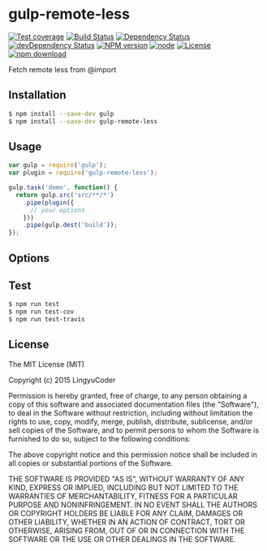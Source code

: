 # gulp-remote-less

[![Test coverage](https://img.shields.io/coveralls/LingyuCoder/gulp-remote-less.svg?style=flat-square)](https://coveralls.io/r/LingyuCoder/gulp-remote-less?branch=master)
[![Build Status](https://travis-ci.org/LingyuCoder/gulp-remote-less.png)](https://travis-ci.org/LingyuCoder/gulp-remote-less)
[![Dependency Status](https://david-dm.org/LingyuCoder/gulp-remote-less.svg)](https://david-dm.org/LingyuCoder/gulp-remote-less)
[![devDependency Status](https://david-dm.org/LingyuCoder/gulp-remote-less/dev-status.svg)](https://david-dm.org/LingyuCoder/gulp-remote-less#info=devDependencies)
[![NPM version](http://img.shields.io/npm/v/gulp-remote-less.svg?style=flat-square)](http://npmjs.org/package/gulp-remote-less)
[![node](https://img.shields.io/badge/node.js-%3E=_4.0-green.svg?style=flat-square)](http://nodejs.org/download/)
[![License](http://img.shields.io/npm/l/gulp-remote-less.svg?style=flat-square)](LICENSE)
[![npm download](https://img.shields.io/npm/dm/gulp-remote-less.svg?style=flat-square)](https://npmjs.org/package/gulp-remote-less)

Fetch remote less from @import

## Installation

```bash
$ npm install --save-dev gulp
$ npm install --save-dev gulp-remote-less
```

## Usage

```javascript
var gulp = require('gulp');
var plugin = require('gulp-remote-less');

gulp.task('demo', function() {
  return gulp.src('src/**/*')
    .pipe(plugin({
      // your options
    }))
    .pipe(gulp.dest('build'));
});
```

## Options

## Test

```bash
$ npm run test
$ npm run test-cov
$ npm run test-travis
```

## License

The MIT License (MIT)

Copyright (c) 2015 LingyuCoder

Permission is hereby granted, free of charge, to any person obtaining a copy
of this software and associated documentation files (the "Software"), to deal
in the Software without restriction, including without limitation the rights
to use, copy, modify, merge, publish, distribute, sublicense, and/or sell
copies of the Software, and to permit persons to whom the Software is
furnished to do so, subject to the following conditions:

The above copyright notice and this permission notice shall be included in all
copies or substantial portions of the Software.

THE SOFTWARE IS PROVIDED "AS IS", WITHOUT WARRANTY OF ANY KIND, EXPRESS OR
IMPLIED, INCLUDING BUT NOT LIMITED TO THE WARRANTIES OF MERCHANTABILITY,
FITNESS FOR A PARTICULAR PURPOSE AND NONINFRINGEMENT. IN NO EVENT SHALL THE
AUTHORS OR COPYRIGHT HOLDERS BE LIABLE FOR ANY CLAIM, DAMAGES OR OTHER
LIABILITY, WHETHER IN AN ACTION OF CONTRACT, TORT OR OTHERWISE, ARISING FROM,
OUT OF OR IN CONNECTION WITH THE SOFTWARE OR THE USE OR OTHER DEALINGS IN THE
SOFTWARE.
